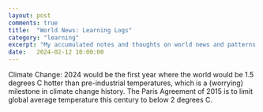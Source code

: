 ```yaml
---
layout: post
comments: true
title:  "World News: Learning Logs"
category: "learning"
excerpt: "My accumulated notes and thoughts on world news and patterns in them"
date:   2024-02-12 10:00:00
---
```



Climate Change: 2024 would be the first year where the world would be 1.5 degrees C hotter than pre-industrial temperatures, which is a (worrying) milestone in climate change history. The Paris Agreement of 2015 is to limit global average temperature this century to below 2 degrees C.
